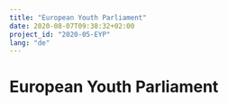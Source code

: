 ```yaml
---
title: "European Youth Parliament"
date: 2020-08-07T09:38:32+02:00
project_id: "2020-05-EYP"
lang: "de"
---
```

# European Youth Parliament
